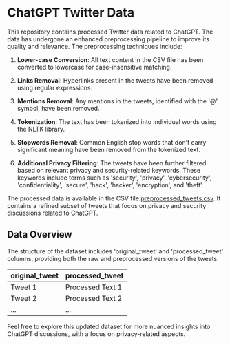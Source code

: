 # ChatGPT Twitter Data

This repository contains processed Twitter data related to ChatGPT. The data has undergone an enhanced preprocessing pipeline to improve its quality and relevance. The preprocessing techniques include:

1. **Lower-case Conversion**: All text content in the CSV file has been converted to lowercase for case-insensitive matching.

2. **Links Removal**: Hyperlinks present in the tweets have been removed using regular expressions.

3. **Mentions Removal**: Any mentions in the tweets, identified with the '@' symbol, have been removed.

4. **Tokenization**: The text has been tokenized into individual words using the NLTK library.

5. **Stopwords Removal**: Common English stop words that don't carry significant meaning have been removed from the tokenized text.

6. **Additional Privacy Filtering**: The tweets have been further filtered based on relevant privacy and security-related keywords. These keywords include terms such as 'security', 'privacy', 'cybersecurity', 'confidentiality', 'secure', 'hack', 'hacker', 'encryption', and 'theft'.

The processed data is available in the CSV file:[preprocessed_tweets.csv](preprocessed_tweets.csv). It contains a refined subset of tweets that focus on privacy and security discussions related to ChatGPT.

## Data Overview

The structure of the dataset includes 'original_tweet' and 'processed_tweet' columns, providing both the raw and preprocessed versions of the tweets.


| original_tweet | processed_tweet |
| -------------- | --------------- |
| Tweet 1        | Processed Text 1|
| Tweet 2        | Processed Text 2|
| ...            | ...             |


Feel free to explore this updated dataset for more nuanced insights into ChatGPT discussions, with a focus on privacy-related aspects.
